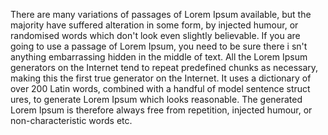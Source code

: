 There are many variations of passages of Lorem Ipsum available, but the majority have suffered alteration in some form, by injected humour, 
or randomised words which don't look even slightly believable. If you are going to use a passage of Lorem Ipsum, you need to be sure there i
sn't anything embarrassing hidden in the middle of text. All the Lorem Ipsum generators on the Internet tend to repeat predefined chunks
 as necessary, making this the first true generator on the Internet. It uses a dictionary of over 200 Latin words, combined
  with a handful of model sentence struct
ures, to generate Lorem Ipsum which looks reasonable. The generated Lorem Ipsum is therefore always free from repetition, injected humour,
 or non-characteristic words etc.